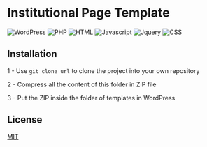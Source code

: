 # Institutional Page Template
<div>
  <img alt="WordPress" src="https://img.shields.io/badge/-Wordpress-007ACC?style=for-the-badge&logo=Wordpress&logoColor=white" />
  <img alt="PHP" src="https://img.shields.io/badge/PHP-45b8d8?style=for-the-badge&logo=php&logoColor=white" />
  <img alt="HTML" src="https://img.shields.io/badge/HTML-43853d?style=for-the-badge&logo=HTML5&logoColor=white" />
  <img alt="Javascript" src="https://img.shields.io/badge/-Javascript-15c213?style=for-the-badge&logo=Javascript&logoColor=white" />
  <img alt="Jquery" src="https://img.shields.io/badge/-Jquery-b0b518?style=for-the-badge&logo=Jquery&logoColor=white" />
  <img alt="CSS" src="https://img.shields.io/badge/-CSS-165fcc?style=for-the-badge&logo=CSS&logoColor=white" />
</div>

## Installation

1 - Use ```git clone url``` to clone the project into your own repository

2 - Compress all the content of this folder in ZIP file

3 - Put the ZIP inside the folder of templates in WordPress

## License
[MIT](https://choosealicense.com/licenses/mit/)

